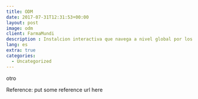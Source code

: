 ```yaml
---
title: ODM
date: 2017-07-31T12:31:53+00:00
layout: post
image: odm
client: FarmaMundi
description : Instalcion interactiva que navega a nivel global por los Ojetivos del Milenio
lang: es
extra: true
categories:
  - Uncategorized
---
```


otro

<p class="reference">Reference: put some reference url here</p>
